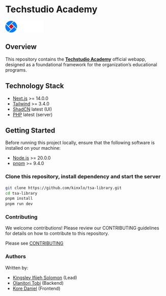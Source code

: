 # Techstudio Academy

![Techstudio Academy Logo](/public/images/logo-white.png)

## Overview

This repository contains the **[Techstudio Academy](https://techstudioacademy.com)** official webapp, designed as a foundational framework for the organization’s educational programs.

## Technology Stack

- [Next.js](https://nextjs.org/) >= 14.0.0
- [Tailwind](https://tailwindcss.com/) >= 3.4.0
- [ShadCN](https://ui.shadcn.com/) latest (UI)
- [PHP](https://php.net/) latest (server)

## Getting Started

Before running this project locally, ensure that the following software is installed on your machine:

- [Node.js](https://nodejs.org/) >= 20.0.0
- [pnpm](https://pnpm.io/) >= 9.4.0

### Clone this repository, install dependency and start the server

```bash
git clone https://github.com/kinxlo/tsa-library.git
cd tsa-library
pnpm install
pnpm run dev
```

### Contributing

We welcome contributions! Please review our CONTRIBUTING guidelines for details on how to contribute to this repository.

Please see [CONTRIBUTING](./CONTRIBUTING.md)

### Authors

Written by:

- [Kingsley Ifijeh Solomon](https://github.com/kinxlo) (Lead)
- [Olanitori Tobi](https://github.com/intuneteq) (Backend)
- [Kore Daniel](https://github.com/koredeploy) (Frontend)
